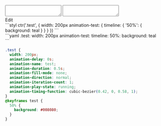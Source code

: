 <div data-size="350" class="code-cont" data-example="hyphenated-key">
    <div class="code">
        <div class="code-wrap">
            <textarea id="stylus"></textarea>
            <textarea id="css"></textarea>
            <div class="edit-code">
                <span>Edit</span>
            </div>
        </div>
    </div>
</div>


<div data-size="350" data-examples="stylus"></div>
```styl
ctr('.test', {
  width: 200px
  animation-test: {
    timeline: {
      '50%': {
        background: teal
      }
    }
  }
})
```

<div data-size="350" data-examples="yaml"></div>
```yaml
.test:
  width: 200px
  animation-test:
    timeline:
      50%:
        background: teal
```

```css
.test {
  width: 200px;
  animation-delay: 0s;
  animation-name: test;
  animation-duration: 0.5s;
  animation-fill-mode: none;
  animation-direction: normal;
  animation-iteration-count: 1;
  animation-play-state: running;
  animation-timing-function: cubic-bezier(0.42, 0, 0.58, 1);
}
@keyframes test {
  50% {
    background: #008080;
  }
}
```
<div class="cf"></div>
